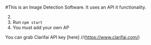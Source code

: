 #This is an Image Detection Software.
It uses an API it functionality.

2. 
3. Run `npm start`
4. You must add your own AP

You can grab Clarifai API key [here] 
//(https://www.clarifai.com/)
